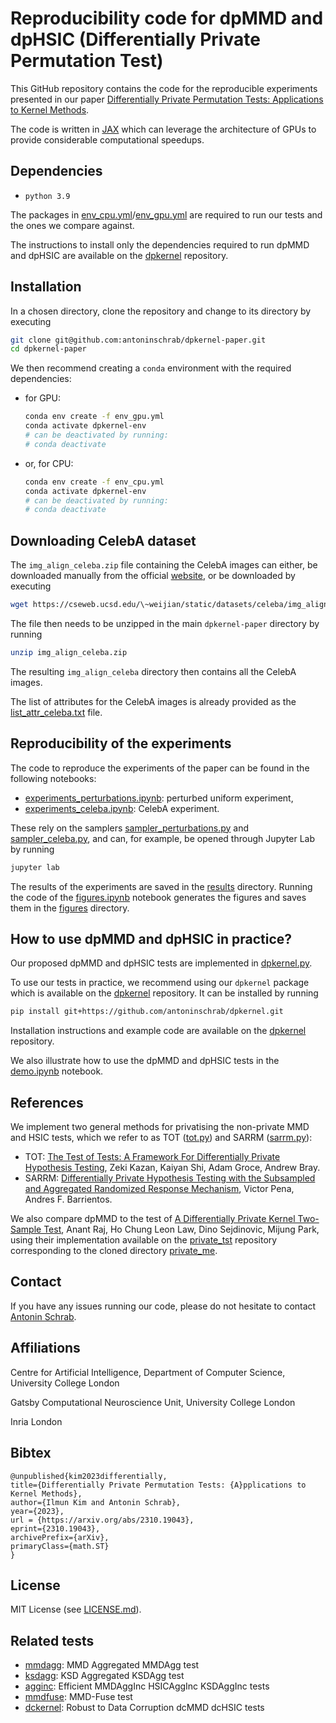 # Reproducibility code for dpMMD and dpHSIC (Differentially Private Permutation Test)

This GitHub repository contains the code for the reproducible experiments presented in our paper 
[Differentially Private Permutation Tests: Applications to Kernel Methods](https://arxiv.org/pdf/2310.19043.pdf).

The code is written in [JAX](https://jax.readthedocs.io/) which can leverage the architecture of GPUs to provide considerable computational speedups.

## Dependencies
- `python 3.9`

The packages in [env_cpu.yml](env_cpu.yml)/[env_gpu.yml](env_gpu.yml) are required to run our tests and the ones we compare against.

The instructions to install only the dependencies required to run dpMMD and dpHSIC are available on the [dpkernel](https://github.com/antoninschrab/dpkernel) repository. 

## Installation

In a chosen directory, clone the repository and change to its directory by executing 
```bash
git clone git@github.com:antoninschrab/dpkernel-paper.git
cd dpkernel-paper
```
We then recommend creating a `conda` environment with the required dependencies:
- for GPU:
  ```bash
  conda env create -f env_gpu.yml
  conda activate dpkernel-env
  # can be deactivated by running:
  # conda deactivate
  ```
- or, for CPU:
  ```bash
  conda env create -f env_cpu.yml
  conda activate dpkernel-env
  # can be deactivated by running:
  # conda deactivate
  ```

## Downloading CelebA dataset 

The `img_align_celeba.zip` file containing the CelebA images can either, be downloaded manually from the official [website](https://mmlab.ie.cuhk.edu.hk/projects/CelebA.html), or be downloaded by executing
```bash
wget https://cseweb.ucsd.edu/\~weijian/static/datasets/celeba/img_align_celeba.zip
```

The file then needs to be unzipped in the main `dpkernel-paper` directory by running
```bash
unzip img_align_celeba.zip
```
The resulting `img_align_celeba` directory then contains all the CelebA images.

The list of attributes for the CelebA images is already provided as the [list_attr_celeba.txt](list_attr_celeba.txt) file.

## Reproducibility of the experiments

The code to reproduce the experiments of the paper can be found in the following notebooks:
- [experiments_perturbations.ipynb](experiments_perturbations.ipynb): perturbed uniform experiment,
- [experiments_celeba.ipynb](experiments_celeba.ipynb): CelebA experiment.

These rely on the samplers [sampler_perturbations.py](sampler_perturbations.py) and [sampler_celeba.py](sampler_celeba.py), and can, for example, be opened through Jupyter Lab by running
```bash
jupyter lab
```

The results of the experiments are saved in the [results](results) directory. 
Running the code of the [figures.ipynb](figures.ipynb) notebook generates the figures and saves them in the [figures](figures) directory.

## How to use dpMMD and dpHSIC in practice?

Our proposed dpMMD and dpHSIC tests are implemented in [dpkernel.py](dpkernel.py).

To use our tests in practice, we recommend using our `dpkernel` package which is available on the [dpkernel](https://github.com/antoninschrab/dpkernel) repository. 
It can be installed by running
```bash
pip install git+https://github.com/antoninschrab/dpkernel.git
```
Installation instructions and example code are available on the [dpkernel](https://github.com/antoninschrab/dpkernel) repository. 

We also illustrate how to use the dpMMD and dpHSIC tests in the [demo.ipynb](demo.ipynb) notebook.

## References

We implement two general methods for privatising the non-private MMD and HSIC tests, which we refer to as TOT ([tot.py](tot.py)) and SARRM ([sarrm.py](sarrm.py)):
- TOT: [The Test of Tests: A Framework For Differentially Private Hypothesis Testing](https://arxiv.org/abs/2302.04260), Zeki Kazan, Kaiyan Shi, Adam Groce, Andrew Bray. 
- SARRM: [Differentially Private Hypothesis Testing with the Subsampled and Aggregated Randomized Response Mechanism](https://arxiv.org/abs/2208.06803),
Victor Pena, Andres F. Barrientos.

We also compare dpMMD to the test of [A Differentially Private Kernel Two-Sample Test](https://arxiv.org/abs/1808.00380), Anant Raj, Ho Chung Leon Law, Dino Sejdinovic, Mijung Park, using their implementation available on the [private_tst](https://github.com/hcllaw/private_tst) repository corresponding to the cloned directory [private_me](private_me). 

## Contact

If you have any issues running our code, please do not hesitate to contact [Antonin Schrab](https://antoninschrab.github.io).

## Affiliations

Centre for Artificial Intelligence, Department of Computer Science, University College London

Gatsby Computational Neuroscience Unit, University College London

Inria London

## Bibtex

```
@unpublished{kim2023differentially,
title={Differentially Private Permutation Tests: {A}pplications to Kernel Methods}, 
author={Ilmun Kim and Antonin Schrab},
year={2023},
url = {https://arxiv.org/abs/2310.19043},
eprint={2310.19043},
archivePrefix={arXiv},
primaryClass={math.ST}
}
```

## License

MIT License (see [LICENSE.md](LICENSE.md)).

## Related tests

- [mmdagg](https://github.com/antoninschrab/mmdagg/): MMD Aggregated MMDAgg test
- [ksdagg](https://github.com/antoninschrab/ksdagg/): KSD Aggregated KSDAgg test
- [agginc](https://github.com/antoninschrab/agginc/): Efficient MMDAggInc HSICAggInc KSDAggInc tests
- [mmdfuse](https://github.com/antoninschrab/mmdfuse/): MMD-Fuse test
- [dckernel](https://github.com/antoninschrab/dckernel/): Robust to Data Corruption dcMMD dcHSIC tests
